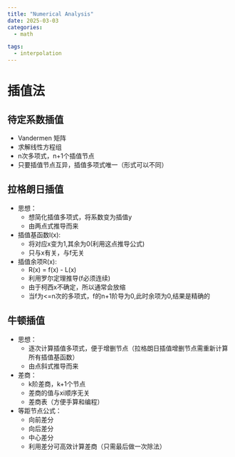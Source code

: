 ```yaml
---
title: "Numerical Analysis"
date: 2025-03-03
categories:
  - math

tags:
  - interpolation
---
```


# 插值法
## 待定系数插值
- Vandermen 矩阵
- 求解线性方程组
- n次多项式，n+1个插值节点
- 只要插值节点互异，插值多项式唯一（形式可以不同）
## 拉格朗日插值
- 思想：
    - 想简化插值多项式，将系数变为插值y
    - 由两点式推导而来
- 插值基函数l(x):
    - 将对应x变为1,其余为0(利用这点推导公式)
    - 只与x有关，与f无关
- 插值余项R(x):
    - R(x) = f(x) - L(x)
    - 利用罗尔定理推导(f必须连续)
    - 由于柯西x不确定，所以通常会放缩
    - 当f为<=n次的多项式，f的n+1阶导为0,此时余项为0,结果是精确的
## 牛顿插值
- 思想：
    - 逐次计算插值多项式，便于增删节点（拉格朗日插值增删节点需重新计算所有插值基函数）
    - 由点斜式推导而来
- 差商：
    - k阶差商，k+1个节点
    - 差商的值与xi顺序无关
    - 差商表（方便手算和编程）
- 等距节点公式：
    - 向前差分
    - 向后差分
    - 中心差分
    - 利用差分可高效计算差商（只需最后做一次除法）
